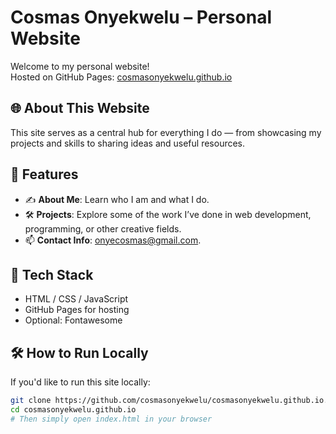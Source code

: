 # Cosmas Onyekwelu – Personal Website

Welcome to my personal website!  
Hosted on GitHub Pages: [cosmasonyekwelu.github.io](https://cosmasonyekwelu.github.io/)

## 🌐 About This Website

This site serves as a central hub for everything I do — from showcasing my projects and skills to sharing ideas and useful resources.

## 📁 Features

- ✍️ **About Me**: Learn who I am and what I do.
- 🛠️ **Projects**: Explore some of the work I’ve done in web development, programming, or other creative fields.
- 📫 **Contact Info**: onyecosmas@gmail.com.


## 🚀 Tech Stack

- HTML / CSS / JavaScript  
- GitHub Pages for hosting  
- Optional: Fontawesome

## 🛠️ How to Run Locally

If you'd like to run this site locally:

```bash
git clone https://github.com/cosmasonyekwelu/cosmasonyekwelu.github.io.git
cd cosmasonyekwelu.github.io
# Then simply open index.html in your browser
